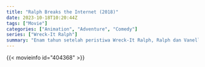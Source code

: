 ```yaml
---
title: "Ralph Breaks the Internet (2018)"
date: 2023-10-18T10:20:44Z
tags: ["Movie"]
categories: ["Animation", "Adventure", "Comedy"]
series: ["Wreck-It Ralph"]
summary: "Enam tahun setelah peristiwa Wreck-It Ralph, Ralph dan Vanellope, yang sekarang berteman, menemukan router wi-fi di arcade mereka, membawa mereka ke petualangan baru."
---
```


  <mux-player stream-type="on-demand"
  src="https://kp3d-my.sharepoint.com/personal/ryoo_kp3d_onmicrosoft_com/_layouts/15/download.aspx?share=EcMHzqNHQohInTxH-fo9fFwBp0o55H2kqWz-yFMpCDADyg" metadata-video-title="Wreck-It Ralph (2012)" prefer-playback="mse" controls>
 
  </mux-player>
  

{{< movieinfo id="404368" >}}

  <script src="https://cdn.jsdelivr.net/npm/@mux/mux-player"></script>
  
   <script type="application/ld+json">
 {
  "@context": "https://schema.org/",
  "@type": "VideoObject",
  "name": "Ralph Breaks the Internet",
  "contentUrl": "https://stream.mux.com/SYp5mrLtUBXcMrVtlgPO01FDCAej02srW8x951R00oQLIU.m3u8",
  "thumbnailUrl": "https://www.themoviedb.org/t/p/original/esyzJX7bIwfeqgzXvf3bkDYwTWS.jpg?width=314&fit_mode=preserve&time=25",
  "uploadDate": "2023-10-18T10:20:44Z",
}

</script>